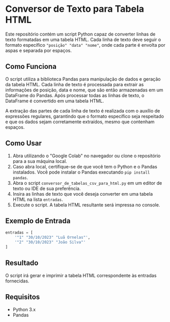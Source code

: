 # Conversor de Texto para Tabela HTML

Este repositório contém um script Python capaz de converter linhas de texto formatadas em uma tabela HTML. Cada linha de texto deve seguir o formato específico `"posição" "data" "nome"`, onde cada parte é envolta por aspas e separada por espaços.

## Como Funciona

O script utiliza a biblioteca Pandas para manipulação de dados e geração da tabela HTML. Cada linha de texto é processada para extrair as informações de posição, data e nome, que são então armazenadas em um DataFrame do Pandas. Após processar todas as linhas de texto, o DataFrame é convertido em uma tabela HTML.

A extração das partes de cada linha de texto é realizada com o auxílio de expressões regulares, garantindo que o formato específico seja respeitado e que os dados sejam corretamente extraídos, mesmo que contenham espaços.

## Como Usar

1. Abra utilizando o "Google Colab" no navegador ou clone o repositório para a sua máquina local.
2. Caso abra local, certifique-se de que você tem o Python e o Pandas instalados. Você pode instalar o Pandas executando `pip install pandas`.
3. Abra o script `conversor_de_tabelas_csv_para_html.py` em um editor de texto ou IDE de sua preferência.
4. Insira as linhas de texto que você deseja converter em uma tabela HTML na lista `entradas`.
5. Execute o script. A tabela HTML resultante será impressa no console.

## Exemplo de Entrada

```python
entradas = [
    '"1" "30/10/2023" "Luã Ornelas"',
    '"2" "30/10/2023" "João Silva"'
]
```

## Resultado

O script irá gerar e imprimir a tabela HTML correspondente às entradas fornecidas.

## Requisitos

- Python 3.x
- Pandas
